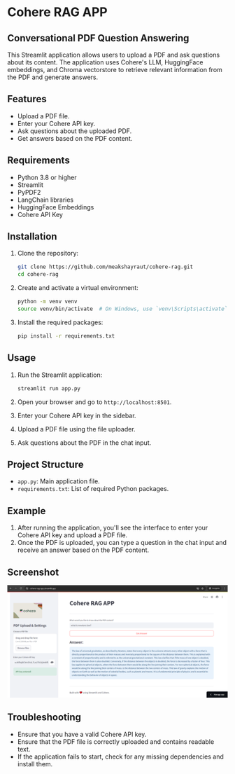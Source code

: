 # Cohere RAG APP

## Conversational PDF Question Answering

This Streamlit application allows users to upload a PDF and ask questions about its content. The application uses Cohere's LLM, HuggingFace embeddings, and Chroma vectorstore to retrieve relevant information from the PDF and generate answers.

## Features

- Upload a PDF file.
- Enter your Cohere API key.
- Ask questions about the uploaded PDF.
- Get answers based on the PDF content.

## Requirements

- Python 3.8 or higher
- Streamlit
- PyPDF2
- LangChain libraries
- HuggingFace Embeddings
- Cohere API Key

## Installation

1. Clone the repository:

    ```bash
    git clone https://github.com/meakshayraut/cohere-rag.git
    cd cohere-rag
    ```

2. Create and activate a virtual environment:

    ```bash
    python -m venv venv
    source venv/bin/activate  # On Windows, use `venv\Scripts\activate`
    ```

3. Install the required packages:

    ```bash
    pip install -r requirements.txt
    ```

## Usage

1. Run the Streamlit application:

    ```bash
    streamlit run app.py
    ```

2. Open your browser and go to `http://localhost:8501`.

3. Enter your Cohere API key in the sidebar.

4. Upload a PDF file using the file uploader.

5. Ask questions about the PDF in the chat input.

## Project Structure

- `app.py`: Main application file.
- `requirements.txt`: List of required Python packages.

## Example

1. After running the application, you'll see the interface to enter your Cohere API key and upload a PDF file.
2. Once the PDF is uploaded, you can type a question in the chat input and receive an answer based on the PDF content.

## Screenshot

![App Screenshot](screenshots/app_screenshot.png)

## Troubleshooting

- Ensure that you have a valid Cohere API key.
- Ensure that the PDF file is correctly uploaded and contains readable text.
- If the application fails to start, check for any missing dependencies and install them.
